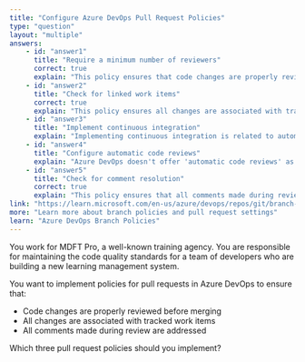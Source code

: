 ```yaml
---
title: "Configure Azure DevOps Pull Request Policies"
type: "question"
layout: "multiple"
answers:
    - id: "answer1"
      title: "Require a minimum number of reviewers"
      correct: true
      explain: "This policy ensures that code changes are properly reviewed before merging by requiring a specified number of team members to approve the changes, helping maintain code quality standards."
    - id: "answer2"
      title: "Check for linked work items"
      correct: true
      explain: "This policy ensures all changes are associated with tracked work items by requiring pull requests to link to at least one work item, maintaining traceability between code changes and requirements or issues."
    - id: "answer3"
      title: "Implement continuous integration"
      explain: "Implementing continuous integration is related to automated builds, not specifically to pull request policies. Pull request policies are about the conditions that must be met before a PR can be completed."
    - id: "answer4"
      title: "Configure automatic code reviews"
      explain: "Azure DevOps doesn't offer 'automatic code reviews' as a built-in pull request policy. Code reviews are performed by team members, though you can automate code quality checks."
    - id: "answer5"
      title: "Check for comment resolution"
      correct: true
      explain: "This policy ensures that all comments made during review are addressed by requiring that all comments in the pull request are resolved before it can be completed."
link: "https://learn.microsoft.com/en-us/azure/devops/repos/git/branch-policies"
more: "Learn more about branch policies and pull request settings"
learn: "Azure DevOps Branch Policies"
---
```


You work for MDFT Pro, a well-known training agency. You are responsible for maintaining the code quality standards for a team of developers who are building a new learning management system. 

You want to implement policies for pull requests in Azure DevOps to ensure that:
- Code changes are properly reviewed before merging
- All changes are associated with tracked work items
- All comments made during review are addressed

Which three pull request policies should you implement?
